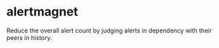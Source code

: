 # alertmagnet
Reduce the overall alert count by judging alerts in dependency with their peers in history.
